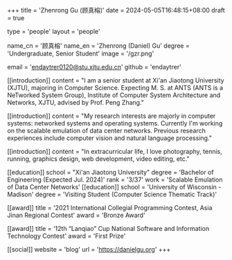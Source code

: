 +++
title = 'Zhenrong Gu (顾真榕)'
date = 2024-05-05T16:48:15+08:00
draft = true

type = 'people'
layout = 'people'

name_cn = '顾真榕'
name_en = 'Zhenrong (Daniel) Gu'
degree = 'Undergraduate, Senior Student'
image = '/gzr.png'

email = 'endaytrer0120@stu.xjtu.edu.cn'
github = 'endaytrer'

[[introduction]]
    content = "I am a senior student at Xi'an Jiaotong University (XJTU), majoring in Computer Science. Expecting M. S. at ANTS (ANTS is a NeTworked System Group), Institute of Computer System Architecture and Networks, XJTU, advised by Prof. Peng Zhang."

[[introduction]]
    content = "My research interests are majorly in computer systems: networked systems and operating systems. Currently I'm working on the scalable emulation of data center networks. Previous research experiences include computer vision and natural language processing."

[[introduction]]
    content = "In extracurricular life, I love photography, tennis, running, graphics design, web development, video editing, etc."

[[education]]
    school = "Xi'an Jiaotong University"
    degree = 'Bachelor of Engineering (Expected Jul. 2024)'
    rank = '3/37'
    work = 'Scalable Emulation of Data Center Networks'
[[education]]
    school = 'University of Wisconsin - Madison'
    degree = 'Visiting Student (Computer Science Thematic Track)'


[[award]]
    title = '2021 International Collegial Programming Contest, Asia Jinan Regional Contest'
    award = 'Bronze Award'

[[award]]
    title = '12th “Lanqiao” Cup National Software and Information Technology Contest'
    award = 'First Prize'

[[social]]
    website = 'blog'
    url = 'https://danielgu.org'
+++
